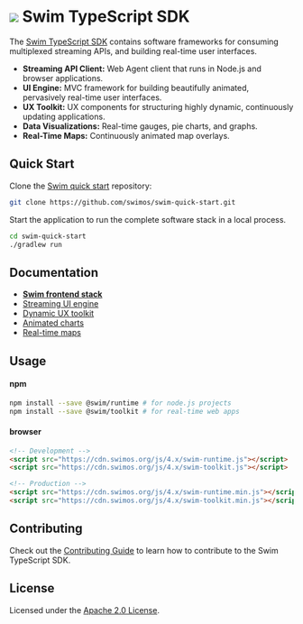 # <a href="https://www.swimos.org"><img src="https://docs.swimos.org/readme/breach-marlin-blue-wide.svg"></a> Swim TypeScript SDK

The [Swim TypeScript SDK][frontend] contains software frameworks for consuming
multiplexed streaming APIs, and building real-time user interfaces.

- **Streaming API Client:** Web Agent client that runs in Node.js
  and browser applications.
- **UI Engine:** MVC framework for building beautifully animated,
  pervasively real-time user interfaces.
- **UX Toolkit:** UX components for structuring highly dynamic,
  continuously updating applications.
- **Data Visualizations:** Real-time gauges, pie charts, and graphs.
- **Real-Time Maps:** Continuously animated map overlays.

## Quick Start

Clone the [Swim quick start](https://github.com/swimos/swim-quick-start)
repository:

```sh
git clone https://github.com/swimos/swim-quick-start.git
```

Start the application to run the complete software stack in a local process.

```sh
cd swim-quick-start
./gradlew run
```

## Documentation

- **[Swim frontend stack][frontend]**
- [Streaming UI engine][ui]
- [Dynamic UX toolkit][ux]
- [Animated charts][vis]
- [Real-time maps][maps]

## Usage

#### npm

```sh
npm install --save @swim/runtime # for node.js projects
npm install --save @swim/toolkit # for real-time web apps
```

#### browser

```html
<!-- Development -->
<script src="https://cdn.swimos.org/js/4.x/swim-runtime.js"></script>
<script src="https://cdn.swimos.org/js/4.x/swim-toolkit.js"></script>

<!-- Production -->
<script src="https://cdn.swimos.org/js/4.x/swim-runtime.min.js"></script>
<script src="https://cdn.swimos.org/js/4.x/swim-toolkit.min.js"></script>
```

## Contributing

Check out the [Contributing Guide][contributing] to learn how to contribute
to the Swim TypeScript SDK.

## License

Licensed under the [Apache 2.0 License][license].

[frontend]: https://www.swimos.org/frontend
[ui]: https://www.swimos.org/frontend/ui
[ux]: https://www.swimos.org/frontend/ux
[vis]: https://www.swimos.org/frontend/vis
[maps]: https://www.swimos.org/frontend/maps
[contributing]: CONTRIBUTING.md
[license]: LICENSE
